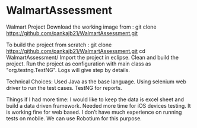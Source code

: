 # WalmartAssessment
Walmart Project
Download the working image from : git clone https://github.com/pankajb21/WalmartAssessment.git

To build the project from scratch : 
  git clone https://github.com/pankajb21/WalmartAssessment.git
  cd WalmartAssessment/
Import the project in eclipse. 
Clean and build the project.
Run the project as configuration with main class as "org.testng.TestNG". 
Logs will give step by details. 
  
Technical Choices: 
Used Java as the base language. 
Using selenium web driver to run the test cases. 
TestNG for reports. 

Things if I had more time: 
I would like to keep the data is excel sheet and build a data driven framework. 
Needed more time for iOS devices testing. It is working fine for web based. 
I don’t have much experience on running tests on mobile. We can use Robotium for this purpose.  
